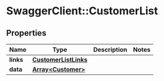 # SwaggerClient::CustomerList

## Properties
Name | Type | Description | Notes
------------ | ------------- | ------------- | -------------
**links** | [**CustomerListLinks**](CustomerListLinks.md) |  | 
**data** | [**Array&lt;Customer&gt;**](Customer.md) |  | 

